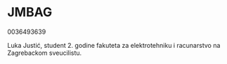 # JMBAG
0036493639

Luka Justić, student 2. godine fakuteta za elektrotehniku i racunarstvo na Zagrebackom sveucilistu.

